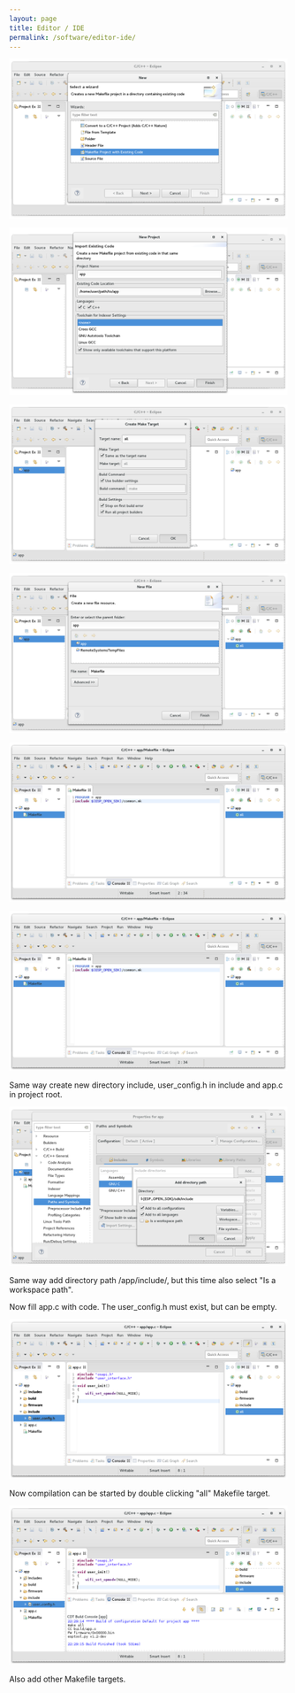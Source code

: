 ```yaml
---
layout: page
title: Editor / IDE
permalink: /software/editor-ide/
---
```


![Create a new Makefile project](/media/software/sdk/ide/makefile_project.png)

![Configure the new Makefile project](/media/software/sdk/ide/makefile_project_config.png)

![Create a new Make target](/media/software/sdk/ide/make_target.png)

![Create a new Makefile](/media/software/sdk/ide/makefile_new.png)

![Edit the new Makefile](/media/software/sdk/ide/makefile_content.png)

![Edit the new Makefile](/media/software/sdk/ide/makefile_content.png)

Same way create new directory include, user_config.h in include and app.c in project root.

![Edit the new Makefile](/media/software/sdk/ide/path_sdk_include.png)

Same way add directory path /app/include/, but this time also select "Is a workspace path".

Now fill app.c with code. The user_config.h must exist, but can be empty.

![Edit the new Makefile](/media/software/sdk/ide/app_code.png)

Now compilation can be started by double clicking "all" Makefile target.

![Edit the new Makefile](/media/software/sdk/ide/app_compile.png)

Also add other Makefile targets.